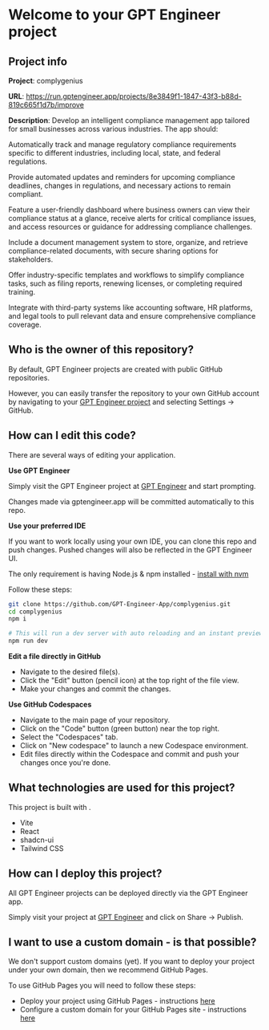 # Welcome to your GPT Engineer project

## Project info

**Project**: complygenius 

**URL**: https://run.gptengineer.app/projects/8e3849f1-1847-43f3-b88d-819c665f1d7b/improve

**Description**: Develop an intelligent compliance management app tailored for small businesses across various industries. The app should:

Automatically track and manage regulatory compliance requirements specific to different industries, including local, state, and federal regulations.

Provide automated updates and reminders for upcoming compliance deadlines, changes in regulations, and necessary actions to remain compliant.

Feature a user-friendly dashboard where business owners can view their compliance status at a glance, receive alerts for critical compliance issues, and access resources or guidance for addressing compliance challenges.

Include a document management system to store, organize, and retrieve compliance-related documents, with secure sharing options for stakeholders.

Offer industry-specific templates and workflows to simplify compliance tasks, such as filing reports, renewing licenses, or completing required training.

Integrate with third-party systems like accounting software, HR platforms, and legal tools to pull relevant data and ensure comprehensive compliance coverage. 

## Who is the owner of this repository?
By default, GPT Engineer projects are created with public GitHub repositories.

However, you can easily transfer the repository to your own GitHub account by navigating to your [GPT Engineer project](https://run.gptengineer.app/projects/8e3849f1-1847-43f3-b88d-819c665f1d7b/improve) and selecting Settings -> GitHub. 

## How can I edit this code?
There are several ways of editing your application.

**Use GPT Engineer**

Simply visit the GPT Engineer project at [GPT Engineer](https://run.gptengineer.app/projects/8e3849f1-1847-43f3-b88d-819c665f1d7b/improve) and start prompting.

Changes made via gptengineer.app will be committed automatically to this repo.

**Use your preferred IDE**

If you want to work locally using your own IDE, you can clone this repo and push changes. Pushed changes will also be reflected in the GPT Engineer UI.

The only requirement is having Node.js & npm installed - [install with nvm](https://github.com/nvm-sh/nvm#installing-and-updating)

Follow these steps: 

```sh
git clone https://github.com/GPT-Engineer-App/complygenius.git
cd complygenius
npm i

# This will run a dev server with auto reloading and an instant preview.
npm run dev
```

**Edit a file directly in GitHub**

- Navigate to the desired file(s).
- Click the "Edit" button (pencil icon) at the top right of the file view.
- Make your changes and commit the changes.

**Use GitHub Codespaces**

- Navigate to the main page of your repository.
- Click on the "Code" button (green button) near the top right.
- Select the "Codespaces" tab.
- Click on "New codespace" to launch a new Codespace environment.
- Edit files directly within the Codespace and commit and push your changes once you're done.

## What technologies are used for this project?

This project is built with .

- Vite
- React
- shadcn-ui
- Tailwind CSS

## How can I deploy this project?

All GPT Engineer projects can be deployed directly via the GPT Engineer app. 

Simply visit your project at [GPT Engineer](https://run.gptengineer.app/projects/8e3849f1-1847-43f3-b88d-819c665f1d7b/improve) and click on Share -> Publish.

## I want to use a custom domain - is that possible?

We don't support custom domains (yet). If you want to deploy your project under your own domain, then we recommend GitHub Pages.

To use GitHub Pages you will need to follow these steps: 
- Deploy your project using GitHub Pages - instructions [here](https://docs.github.com/en/pages/getting-started-with-github-pages/creating-a-github-pages-site#creating-your-site)
- Configure a custom domain for your GitHub Pages site - instructions [here](https://docs.github.com/en/pages/configuring-a-custom-domain-for-your-github-pages-site)